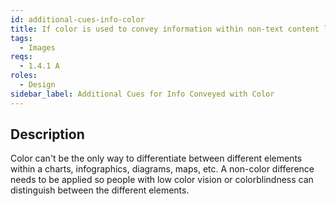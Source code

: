 ```yaml
---
id: additional-cues-info-color
title: If color is used to convey information within non-text content like charts, infographics, diagrams, etc, additional cues like patterns or directly applied labels must be available
tags:
  - Images
reqs:
  - 1.4.1 A
roles:
  - Design
sidebar_label: Additional Cues for Info Conveyed with Color
---
```


## Description

Color can't be the only way to differentiate between different elements within a charts, infographics, diagrams, maps, etc. A non-color difference needs to be applied so people with low color vision or colorblindness can distinguish between the different elements.
